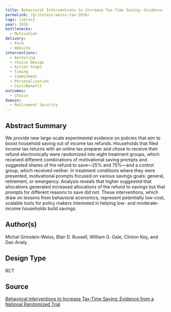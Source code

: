 ```yaml
---
title: Behavioral Interventions to Increase Tax-Time Saving--Evidence from a National Randomized Trial
permalink: /grinstein-weiss-tax-2016/
tags: library 
year: 2016
bottlenecks: 
  - Motivation
delivery: 
  - Form 
  - Website 
interventions: 
  - Anchoring 
  - Choice Design 
  - Action Steps  
  - Timing 
  - Commitment  
  - Personalization 
  - Cost/Benefit 
outcomes: 
  - Choice 
domain: 
  - Retirement Security 
---
```

## Abstract Summary

We provide new large-scale experimental evidence on policies that aim
to boost household saving out of income tax refunds. Households that
filed income tax returns with an online tax preparer and chose to
receive their refund electronically were randomized into eight treatment
groups, which received different combinations of motivational
saving prompts and suggested shares of the refund to save—25% and
75%—and a control group, which received neither. In treatment conditions
where they were presented, motivational prompts focused on various
savings goals: general, retirement, or emergency. Analysis reveals
that higher suggested that allocations generated increased allocations
of the refund to savings but that prompts for different reasons to save
did not. These interventions, which draw on lessons from behavioral
economics, represent potentially low-cost, scalable tools for policy makers
interested in helping low- and moderate-income households build
savings.

## Author(s)

Michal Grinstein-Weiss, Blair D. Russell, William G. Gale, Clinton Key, and Dan Ariely

## Design Type

RCT

## Source

<a href="https://www.brookings.edu/wp-content/uploads/2016/07/GrinsteinWeiss_et_al2016Journal_of_Consumer_Affairs.pdf">Behavioral Interventions to Increase Tax-Time Saving: Evidence from a National Randomized Trial</a>
